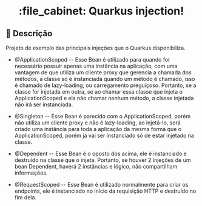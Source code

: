 <h1 align="center">:file_cabinet: Quarkus injection!</h1>

## :memo: Descrição
Projeto de exemplo das principais injeções que o Quarkus disponibiliza.

- @ApplicationScoped
-- Esse Bean é utilizado para quando for necessário possuir apenas uma instância na aplicação, com uma vantagem de que utiliza um cliente proxy que gerencia a chamada dos métodos, a classe só é instanciada quando um método é chamado, isso é chamado de lazy-loading, ou carregamento preguiçoso. Portanto, se a classe for injetada em outra, se ao chamar essa classe que injeta o ApplicationScoped e ela não chamar nenhum método, a classe injetada não irá ser instanciada.

- @Singleton
-- Esse Bean é parecido com o ApplicationScoped, porém não utiliza um cliente proxy e não é lazy-loading, ao injetá-lo, será criado uma instância para toda a aplicação da mesma forma que o ApplicationScoped, porém já vai ser instanciado só de estar injetado na classe.

- @Dependent
-- Esse Bean é o oposto dos acima, ele é instanciado e destruído na classe que o injeta. Portanto, se houver 2 injeções de um bean Dependent, haverá 2 instâncias e lógico, não compartilham informações.

- @RequestScoped
-- Esse Bean é utilizado normalmente para criar os endpoints, ele é instanciado no início da requisição HTTP e destruído no fim dela.
